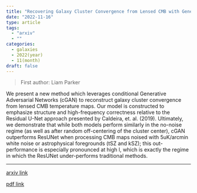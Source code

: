 ```yaml
---
title: "Recovering Galaxy Cluster Convergence from Lensed CMB with Generative Adversarial Networks"
date: "2022-11-16"
type: article
tags:
  - "arxiv"
  - ""
categories:
  - galaxies
  - 2022(year)
  - 11(month)
draft: false
---
```


> First author: Liam Parker

 We present a new method which leverages conditional Generative Adversarial
Networks (cGAN) to reconstruct galaxy cluster convergence from lensed CMB
temperature maps. Our model is constructed to emphasize structure and
high-frequency correctness relative to the Residual U-Net approach presented by
Caldeira, et. al. (2019). Ultimately, we demonstrate that while both models
perform similarly in the no-noise regime (as well as after random off-centering
of the cluster center), cGAN outperforms ResUNet when processing CMB maps
noised with 5uK/arcmin white noise or astrophysical foregrounds (tSZ and kSZ);
this out-performance is especially pronounced at high l, which is exactly the
regime in which the ResUNet under-performs traditional methods.

---
[arxiv link](http://arxiv.org/abs/2211.08990v1)

[pdf link](http://arxiv.org/pdf/2211.08990v1)